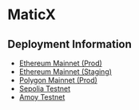 # MaticX

## Deployment Information

-   [Ethereum Mainnet (Prod)](<https://github.com/stader-labs/maticX/wiki/Ethereum-Mainnet-(Prod)>)
-   [Ethereum Mainnet (Staging)](<https://github.com/stader-labs/maticX/wiki/Ethereum-Mainnet-(Staging)>)
-   [Polygon Mainnet (Prod)](<https://github.com/stader-labs/maticX/wiki/Polygon-Mainnet-(Prod)>)
-   [Sepolia Testnet](<https://github.com/stader-labs/maticX/wiki/Sepolia-Testnet>)
-   [Amoy Testnet](<https://github.com/stader-labs/maticX/wiki/Amoy-Testnet>)
